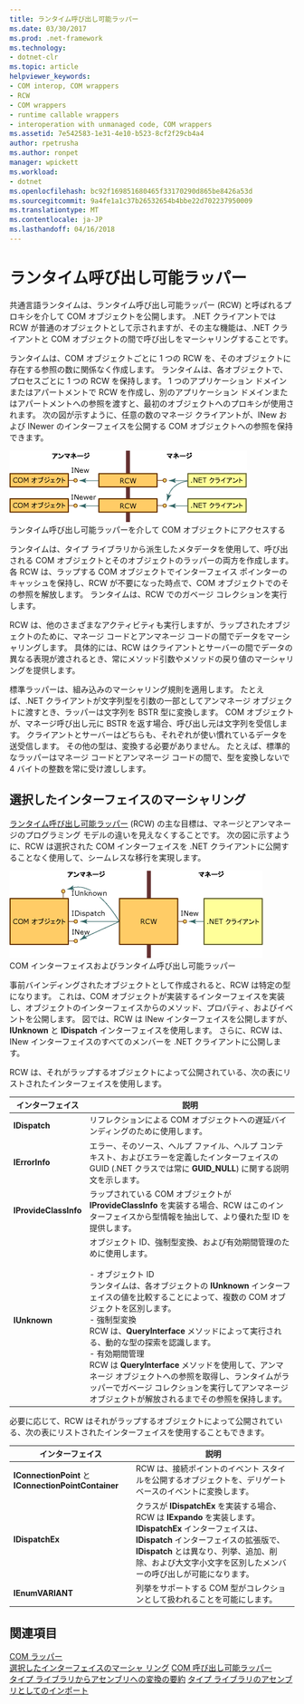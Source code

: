 ```yaml
---
title: ランタイム呼び出し可能ラッパー
ms.date: 03/30/2017
ms.prod: .net-framework
ms.technology:
- dotnet-clr
ms.topic: article
helpviewer_keywords:
- COM interop, COM wrappers
- RCW
- COM wrappers
- runtime callable wrappers
- interoperation with unmanaged code, COM wrappers
ms.assetid: 7e542583-1e31-4e10-b523-8cf2f29cb4a4
author: rpetrusha
ms.author: ronpet
manager: wpickett
ms.workload:
- dotnet
ms.openlocfilehash: bc92f169851680465f33170290d865be8426a53d
ms.sourcegitcommit: 9a4fe1a1c37b26532654b4bbe22d702237950009
ms.translationtype: MT
ms.contentlocale: ja-JP
ms.lasthandoff: 04/16/2018
---
```

# <a name="runtime-callable-wrapper"></a>ランタイム呼び出し可能ラッパー
共通言語ランタイムは、ランタイム呼び出し可能ラッパー (RCW) と呼ばれるプロキシを介して COM オブジェクトを公開します。 .NET クライアントでは RCW が普通のオブジェクトとして示されますが、その主な機能は、.NET クライアントと COM オブジェクトの間で呼び出しをマーシャリングすることです。  
  
 ランタイムは、COM オブジェクトごとに 1 つの RCW を、そのオブジェクトに存在する参照の数に関係なく作成します。 ランタイムは、各オブジェクトで、プロセスごとに 1 つの RCW を保持します。  1 つのアプリケーション ドメインまたはアパートメントで RCW を作成し、別のアプリケーション ドメインまたはアパートメントへの参照を渡すと、最初のオブジェクトへのプロキシが使用されます。  次の図が示すように、任意の数のマネージ クライアントが、INew および INewer のインターフェイスを公開する COM オブジェクトへの参照を保持できます。  
  
 ![RCW](./media/rcw.gif "rcw")  
ランタイム呼び出し可能ラッパーを介して COM オブジェクトにアクセスする  
  
 ランタイムは、タイプ ライブラリから派生したメタデータを使用して、呼び出される COM オブジェクトとそのオブジェクトのラッパーの両方を作成します。 各 RCW は、ラップする COM オブジェクトでインターフェイス ポインターのキャッシュを保持し、RCW が不要になった時点で、COM オブジェクトでのその参照を解放します。 ランタイムは、RCW でのガベージ コレクションを実行します。  
  
 RCW は、他のさまざまなアクティビティも実行しますが、ラップされたオブジェクトのために、マネージ コードとアンマネージ コードの間でデータをマーシャリングします。 具体的には、RCW はクライアントとサーバーの間でデータの異なる表現が渡されるとき、常にメソッド引数やメソッドの戻り値のマーシャリングを提供します。  
  
 標準ラッパーは、組み込みのマーシャリング規則を適用します。 たとえば、.NET クライアントが文字列型を引数の一部としてアンマネージ オブジェクトに渡すとき、ラッパーは文字列を BSTR 型に変換します。 COM オブジェクトが、マネージ呼び出し元に BSTR を返す場合、呼び出し元は文字列を受信します。 クライアントとサーバーはどちらも、それぞれが使い慣れているデータを送受信します。 その他の型は、変換する必要がありません。 たとえば、標準的なラッパーはマネージ コードとアンマネージ コードの間で、型を変換しないで 4 バイトの整数を常に受け渡しします。  
  
## <a name="marshaling-selected-interfaces"></a>選択したインターフェイスのマーシャリング  
 [ランタイム呼び出し可能ラッパー](runtime-callable-wrapper.md) (RCW) の主な目標は、マネージとアンマネージのプログラミング モデルの違いを見えなくすることです。 次の図に示すように、RCW は選択された COM インターフェイスを .NET クライアントに公開することなく使用して、シームレスな移行を実現します。  
  
 ![RCW とインターフェイス](./media/rcwwithinterfaces.gif "rcwwithinterfaces")  
COM インターフェイスおよびランタイム呼び出し可能ラッパー  
  
 事前バインディングされたオブジェクトとして作成されると、RCW は特定の型になります。 これは、COM オブジェクトが実装するインターフェイスを実装し、オブジェクトのインターフェイスからのメソッド、プロパティ、およびイベントを公開します。 図では、RCW は INew インターフェイスを公開しますが、**IUnknown** と **IDispatch** インターフェイスを使用します。 さらに、RCW は、INew インターフェイスのすべてのメンバーを .NET クライアントに公開します。  
  
 RCW は、それがラップするオブジェクトによって公開されている、次の表にリストされたインターフェイスを使用します。  
  
|インターフェイス|説明|  
|---------------|-----------------|  
|**IDispatch**|リフレクションによる COM オブジェクトへの遅延バインディングのために使用します。|  
|**IErrorInfo**|エラー、そのソース、ヘルプ ファイル、ヘルプ コンテキスト、およびエラーを定義したインターフェイスの GUID (.NET クラスでは常に **GUID_NULL**) に関する説明文を示します。|  
|**IProvideClassInfo**|ラップされている COM オブジェクトが **IProvideClassInfo** を実装する場合、RCW はこのインターフェイスから型情報を抽出して、より優れた型 ID を提供します。|  
|**IUnknown**|オブジェクト ID、強制型変換、および有効期間管理のために使用します。<br /><br /> -   オブジェクト ID<br />     ランタイムは、各オブジェクトの **IUnknown** インターフェイスの値を比較することによって、複数の COM オブジェクトを区別します。<br />-   強制型変換<br />     RCW は、**QueryInterface** メソッドによって実行される、動的な型の探索を認識します。<br />-   有効期間管理<br />     RCW は **QueryInterface** メソッドを使用して、アンマネージ オブジェクトへの参照を取得し、ランタイムがラッパーでガベージ コレクションを実行してアンマネージ オブジェクトが解放されるまでその参照を保持します。|  
  
 必要に応じて、RCW はそれがラップするオブジェクトによって公開されている、次の表にリストされたインターフェイスを使用することもできます。  
  
|インターフェイス|説明|  
|---------------|-----------------|  
|**IConnectionPoint** と **IConnectionPointContainer**|RCW は、接続ポイントのイベント スタイルを公開するオブジェクトを、デリゲート ベースのイベントに変換します。|  
|**IDispatchEx**|クラスが **IDispatchEx** を実装する場合、RCW は **IExpando** を実装します。 **IDispatchEx** インターフェイスは、**IDispatch** インターフェイスの拡張版で、**IDispatch** とは異なり、列挙、追加、削除、および大文字小文字を区別したメンバーの呼び出しが可能になります。|  
|**IEnumVARIANT**|列挙をサポートする COM 型がコレクションとして扱われることを可能にします。|  
  
## <a name="see-also"></a>関連項目  
 [COM ラッパー](com-wrappers.md)  
 [選択したインターフェイスのマーシャ リング](https://msdn.microsoft.com/library/fdb97fd0-f694-4832-bf15-a4e7cf413840(v=vs.100))  
 [COM 呼び出し可能ラッパー](com-callable-wrapper.md)  
 [タイプ ライブラリからアセンブリへの変換の要約](https://msdn.microsoft.com/library/bf3f90c5-4770-4ab8-895c-3ba1055cc958(v=vs.100))  
 [タイプ ライブラリのアセンブリとしてのインポート](importing-a-type-library-as-an-assembly.md)
